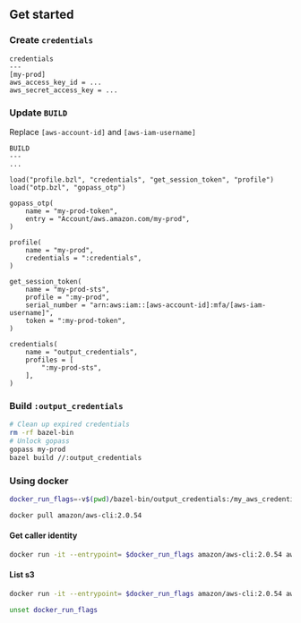 ## Get started

### Create `credentials`
```text
credentials
---
[my-prod]
aws_access_key_id = ...
aws_secret_access_key = ...
```

### Update `BUILD`
Replace `[aws-account-id]` and `[aws-iam-username]`
```starlark
BUILD
---
...

load("profile.bzl", "credentials", "get_session_token", "profile")
load("otp.bzl", "gopass_otp")

gopass_otp(
    name = "my-prod-token",
    entry = "Account/aws.amazon.com/my-prod",
)

profile(
    name = "my-prod",
    credentials = ":credentials",
)

get_session_token(
    name = "my-prod-sts",
    profile = ":my-prod",
    serial_number = "arn:aws:iam::[aws-account-id]:mfa/[aws-iam-username]",
    token = ":my-prod-token",
)

credentials(
    name = "output_credentials",
    profiles = [
        ":my-prod-sts",
    ],
)
```

### Build `:output_credentials`
```sh
# Clean up expired credentials
rm -rf bazel-bin
# Unlock gopass
gopass my-prod
bazel build //:output_credentials
```

### Using docker
```sh
docker_run_flags=-v$(pwd)/bazel-bin/output_credentials:/my_aws_credentials\ -eAWS_SHARED_CREDENTIALS_FILE=/my_aws_credentials
```

```sh
docker pull amazon/aws-cli:2.0.54
```

#### Get caller identity
```sh
docker run -it --entrypoint= $docker_run_flags amazon/aws-cli:2.0.54 aws sts get-caller-identity --profile=my-prod-sts
```

#### List s3
```sh
docker run -it --entrypoint= $docker_run_flags amazon/aws-cli:2.0.54 aws s3 ls --profile=aqt-prod-sts --region=ap-east-1
```

```sh
unset docker_run_flags
```

